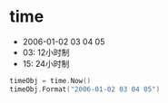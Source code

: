 # time
- 2006-01-02 03 04 05
- 03: 12小时制
- 15: 24小时制

```go
timeObj = time.Now()
timeObj.Format("2006-01-02 03 04 05")
```
